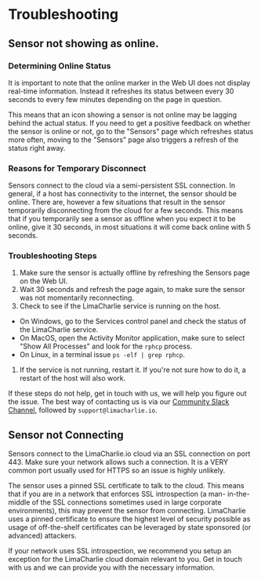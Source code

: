 # Troubleshooting

## Sensor not showing as online.

### Determining Online Status
It is important to note that the online marker in the Web UI does not display real-time information. Instead it
refreshes its status between every 30 seconds to every few minutes depending on the page in question.

This means that an icon showing a sensor is not online may be lagging behind the actual status. If you need to
get a positive feedback on whether the sensor is online or not, go to the "Sensors" page which refreshes status more
often, moving to the "Sensors" page also triggers a refresh of the status right away.

### Reasons for Temporary Disconnect
Sensors connect to the cloud via a semi-persistent SSL connection. In general, if a host has connectivity to the
internet, the sensor should be online. There are, however a few situations that result in the sensor temporarily
disconnecting from the cloud for a few seconds. This means that if you temporarily see a sensor as offline when you
expect it to be online, give it 30 seconds, in most situations it will come back online with 5 seconds.

### Troubleshooting Steps
1. Make sure the sensor is actually offline by refreshing the Sensors page on the Web UI.
1. Wait 30 seconds and refresh the page again, to make sure the sensor was not momentarily reconnecting.
1. Check to see if the LimaCharlie service is running on the host.
  * On Windows, go to the Services control panel and check the status of the LimaCharlie service.
  * On MacOS, open the Activity Monitor application, make sure to select "Show All Processes" and look for the `rphcp` process.
  * On Linux, in a terminal issue `ps -elf | grep rphcp`.
1. If the service is not running, restart it. If you're not sure how to do it, a restart of the host will also work.

If these steps do not help, get in touch with us, we will help you figure out the issue. The best way of contacting us
is via our [Community Slack Channel](https://limacharlie.herokuapp.com/), followed by `support@limacharlie.io`.

## Sensor not Connecting

Sensors connect to the LimaCharlie.io cloud via an SSL connection on port 443. Make sure your network allows such
a connection. It is a VERY common port usually used for HTTPS so an issue is highly unlikely.

The sensor uses a pinned SSL certificate to talk to the cloud. This means that if you are in a network that enforces SSL introspection (a man-
in-the-middle of the SSL connections sometimes used in large corporate environments), this may prevent the sensor
from connecting. LimaCharlie uses a pinned certificate to ensure the highest level of security possible as usage of
off-the-shelf certificates can be leveraged by state sponsored (or advanced) attackers.

If your network uses SSL introspection, we recommend you setup an exception for the LimaCharlie cloud domain
relevant to you. Get in touch with us and we can provide you with the necessary information.